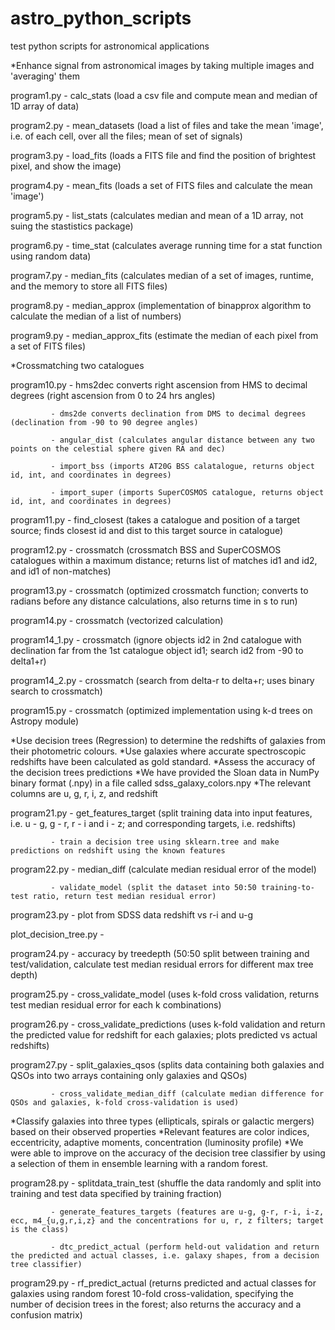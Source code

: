 # astro_python_scripts
test python scripts for astronomical applications

*Enhance signal from astronomical images by taking multiple images and 'averaging' them

program1.py - calc_stats (load a csv file and compute mean and median of 1D array of data)

program2.py - mean_datasets (load a list of files and take the mean 'image', i.e. of each cell, over all the files; mean of set of signals)

program3.py - load_fits (loads a FITS file and find the position of brightest pixel, and show the image)

program4.py - mean_fits (loads a set of FITS files and calculate the mean 'image')

program5.py - list_stats (calculates median and mean of a 1D array, not suing the stastistics package)

program6.py - time_stat (calculates average running time for a stat function using random data)

program7.py - median_fits (calculates median of a set of images, runtime, and the memory to store all FITS files)

program8.py - median_approx (implementation of binapprox algorithm to calculate the median of a list of numbers)

program9.py - median_approx_fits (estimate the median of each pixel from a set of FITS files)

*Crossmatching two catalogues

program10.py 
             - hms2dec converts right ascension from HMS to decimal degrees (right ascension from 0 to 24 hrs angles)

             - dms2de converts declination from DMS to decimal degrees (declination from -90 to 90 degree angles)
             
             - angular_dist (calculates angular distance between any two points on the celestial sphere given RA and dec)
             
             - import_bss (imports AT20G BSS calatalogue, returns object id, int, and coordinates in degrees)
             
             - import_super (imports SuperCOSMOS catalogue, returns object id, int, and coordinates in degrees)
             
program11.py - find_closest (takes a catalogue and position of a target source; finds closest id and dist to this target source in catalogue)

program12.py - crossmatch (crossmatch BSS and SuperCOSMOS catalogues within a maximum distance; returns list of matches id1 and id2, and id1 of non-matches)

program13.py - crossmatch (optimized crossmatch function; converts to radians before any distance calculations, also returns time in s to run)

program14.py - crossmatch (vectorized calculation)

program14_1.py - crossmatch (ignore objects id2 in 2nd catalogue with declination far from the 1st catalogue object id1; search id2 from -90 to delta1+r)

program14_2.py - crossmatch (search from delta-r to delta+r; uses binary search to crossmatch)

program15.py - crossmatch (optimized implementation using k-d trees on Astropy module)

*Use decision trees (Regression) to determine the redshifts of galaxies from their photometric colours. 
*Use galaxies where accurate spectroscopic redshifts have been calculated as gold standard. 
*Assess the accuracy of the decision trees predictions
*We have provided the Sloan data in NumPy binary format (.npy) in a file called sdss_galaxy_colors.npy
*The relevant columns are u, g, r, i, z, and redshift

program21.py 
             - get_features_target (split training data into input features, i.e. u - g, g - r, r - i and i - z; and corresponding targets, i.e. redshifts)
             
             - train a decision tree using sklearn.tree and make predictions on redshift using the known features
             
program22.py 
             - median_diff (calculate median residual error of the model)
             
             - validate_model (split the dataset into 50:50 training-to-test ratio, return test median residual error)
              
program23.py - plot from SDSS data redshift vs r-i and u-g

plot_decision_tree.py - 

program24.py - accuracy by treedepth (50:50 split between training and test/validation, calculate test median residual errors for different max tree depth)

program25.py - cross_validate_model (uses k-fold cross validation, returns test median residual error for each k combinations)

program26.py - cross_validate_predictions (uses k-fold validation and return the predicted value for redshift for each galaxies; plots predicted vs actual redshifts)

program27.py 
             - split_galaxies_qsos (splits data containing both galaxies and QSOs into two arrays containing only galaxies and QSOs)
             
             - cross_validate_median_diff (calculate median difference for QSOs and galaxies, k-fold cross-validation is used)

*Classify galaxies into three types (ellipticals, spirals or galactic mergers) based on their observed properties
*Relevant features are color indices, eccentricity, adaptive moments, concentration (luminosity profile)
*We were able to improve on the accuracy of the decision tree classifier by using a selection of them in ensemble learning with a random forest.

program28.py 
             - splitdata_train_test (shuffle the data randomly and split into training and test data specified by training fraction)
             
             - generate_features_targets (features are u-g, g-r, r-i, i-z, ecc, m4_{u,g,r,i,z} and the concentrations for u, r, z filters; target is the class)
             
             - dtc_predict_actual (perform held-out validation and return the predicted and actual classes, i.e. galaxy shapes, from a decision tree classifier)
             
program29.py - rf_predict_actual (returns predicted and actual classes for galaxies using random forest 10-fold cross-validation,
               specifying the number of decision trees in the forest; also returns the accuracy and a confusion matrix)
